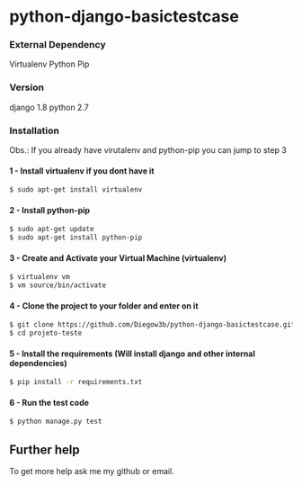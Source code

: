 # python-django-basictestcase

### External Dependency
Virtualenv
Python Pip
### Version
django 1.8
python 2.7

### Installation
Obs.: If you already have virutalenv and python-pip you can jump to step 3
#### 1 - Install virtualenv if you dont have it
```sh
$ sudo apt-get install virtualenv
```
#### 2 - Install python-pip
```sh
$ sudo apt-get update
$ sudo apt-get install python-pip
```
#### 3 - Create and Activate your Virtual Machine (virtualenv)
```sh
$ virtualenv vm
$ vm source/bin/activate
```
#### 4 - Clone the project to your folder and enter on it
```sh
$ git clone https://github.com/Diegow3b/python-django-basictestcase.git
$ cd projeto-teste
```
#### 5 - Install the requirements (Will install django and other internal dependencies)
```sh
$ pip install -r requirements.txt
```
#### 6 - Run the test code
```sh
$ python manage.py test
```
## Further help

To get more help ask me my github or email.
